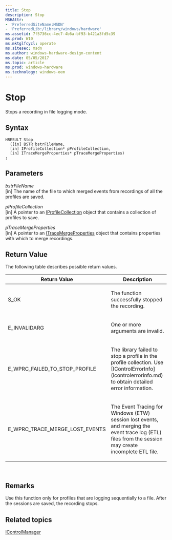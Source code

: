```yaml
---
title: Stop
description: Stop
MSHAttr:
- 'PreferredSiteName:MSDN'
- 'PreferredLib:/library/windows/hardware'
ms.assetid: 7f5736cc-4ec7-4b6a-bf93-b421a3fd5c39
ms.prod: W10
ms.mktglfcycl: operate
ms.sitesec: msdn
ms.author: windows-hardware-design-content
ms.date: 05/05/2017
ms.topic: article
ms.prod: windows-hardware
ms.technology: windows-oem
---
```


# Stop


Stops a recording in file logging mode.

## Syntax


``` syntax
HRESULT Stop
  ([in] BSTR bstrFileName,
  [in] IProfileCollection* pProfileCollection,
  [in] ITraceMergeProperties* pTraceMergeProperties)
;
```

## Parameters


<a href="" id="bstrfilename"></a>*bstrFileName*  
\[in\] The name of the file to which merged events from recordings of all the profiles are saved.

<a href="" id="pprofilecollection"></a>*pProfileCollection*  
\[in\] A pointer to an [IProfileCollection](iprofilecollection.md) object that contains a collection of profiles to save.

<a href="" id="ptracemergeproperties"></a>*pTraceMergeProperties*  
\[in\] A pointer to an [ITraceMergeProperties](itracemergeproperties.md) object that contains properties with which to merge recordings.

## Return Value


The following table describes possible return values.

<table>
<colgroup>
<col width="50%" />
<col width="50%" />
</colgroup>
<thead>
<tr class="header">
<th>Return Value</th>
<th>Description</th>
</tr>
</thead>
<tbody>
<tr class="odd">
<td><p>S_OK</p></td>
<td><p>The function successfully stopped the recording.</p></td>
</tr>
<tr class="even">
<td><p>E_INVALIDARG</p></td>
<td><p>One or more arguments are invalid.</p></td>
</tr>
<tr class="odd">
<td><p>E_WPRC_FAILED_TO_STOP_PROFILE</p></td>
<td><p>The library failed to stop a profile in the profile collection. Use [IControlErrorInfo](icontrolerrorinfo.md) to obtain detailed error information.</p></td>
</tr>
<tr class="even">
<td><p>E_WPRC_TRACE_MERGE_LOST_EVENTS</p></td>
<td><p>The Event Tracing for Windows (ETW) session lost events, and merging the event trace log (ETL) files from the session may create incomplete ETL file.</p></td>
</tr>
</tbody>
</table>

 

## Remarks


Use this function only for profiles that are logging sequentially to a file. After the sessions are saved, the recording stops.

## Related topics


[IControlManager](icontrolmanager.md)

 

 







